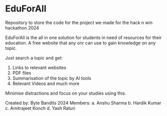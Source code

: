 # EduForAll
Repository to store the code for the project we made for the hack n win hackathon 2024

EduForAll is the all in one solution for students in need of resources for their education. A free website that any onr can use to gain knowledge on any topic.

Just search a topic and get:
1) Links to relevant websites
2) PDF files
3) Summarisation of the topic by AI tools
4) Relevant Videos
and much more

Minimise distractions and focus on your studies using this.

Created by:
Byte Bandits 2024
Members:
    a. Anshu Sharma
    b. Hardik Kumar
    c. Amitrajeet Konch
    d. Yash Raturi